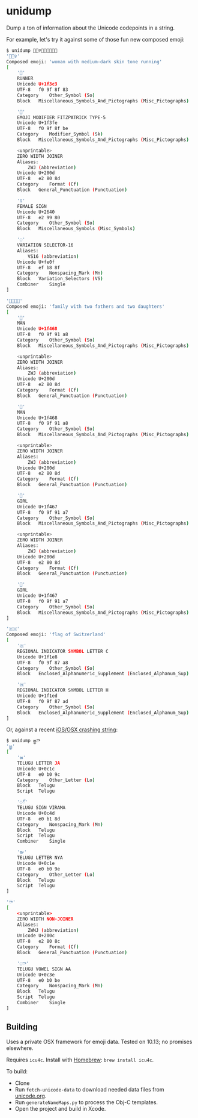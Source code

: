 # unidump

Dump a ton of information about the Unicode codepoints in a string.

For example, let's try it against some of those fun new composed emoji:

```sh
$ unidump 🏃🏾‍♀️👨‍👨‍👧‍👧🇨🇭
'🏃🏾‍♀️'
Composed emoji: 'woman with medium-dark skin tone running'
[
	'🏃'
	RUNNER
	Unicode	U+1f3c3
	UTF-8	f0 9f 8f 83 
	Category	Other_Symbol (So)
	Block	Miscellaneous_Symbols_And_Pictographs (Misc_Pictographs)

	'🏾'
	EMOJI MODIFIER FITZPATRICK TYPE-5
	Unicode	U+1f3fe
	UTF-8	f0 9f 8f be 
	Category	Modifier_Symbol (Sk)
	Block	Miscellaneous_Symbols_And_Pictographs (Misc_Pictographs)

	<unprintable>
	ZERO WIDTH JOINER
	Aliases:
		ZWJ (abbreviation)
	Unicode	U+200d
	UTF-8	e2 80 8d 
	Category	Format (Cf)
	Block	General_Punctuation (Punctuation)

	'♀'
	FEMALE SIGN
	Unicode	U+2640
	UTF-8	e2 99 80 
	Category	Other_Symbol (So)
	Block	Miscellaneous_Symbols (Misc_Symbols)

	'◌️'
	VARIATION SELECTOR-16
	Aliases:
		VS16 (abbreviation)
	Unicode	U+fe0f
	UTF-8	ef b8 8f 
	Category	Nonspacing_Mark (Mn)
	Block	Variation_Selectors (VS)
	Combiner	Single
]

'👨‍👨‍👧‍👧'
Composed emoji: 'family with two fathers and two daughters'
[
	'👨'
	MAN
	Unicode	U+1f468
	UTF-8	f0 9f 91 a8 
	Category	Other_Symbol (So)
	Block	Miscellaneous_Symbols_And_Pictographs (Misc_Pictographs)

	<unprintable>
	ZERO WIDTH JOINER
	Aliases:
		ZWJ (abbreviation)
	Unicode	U+200d
	UTF-8	e2 80 8d 
	Category	Format (Cf)
	Block	General_Punctuation (Punctuation)

	'👨'
	MAN
	Unicode	U+1f468
	UTF-8	f0 9f 91 a8 
	Category	Other_Symbol (So)
	Block	Miscellaneous_Symbols_And_Pictographs (Misc_Pictographs)

	<unprintable>
	ZERO WIDTH JOINER
	Aliases:
		ZWJ (abbreviation)
	Unicode	U+200d
	UTF-8	e2 80 8d 
	Category	Format (Cf)
	Block	General_Punctuation (Punctuation)

	'👧'
	GIRL
	Unicode	U+1f467
	UTF-8	f0 9f 91 a7 
	Category	Other_Symbol (So)
	Block	Miscellaneous_Symbols_And_Pictographs (Misc_Pictographs)

	<unprintable>
	ZERO WIDTH JOINER
	Aliases:
		ZWJ (abbreviation)
	Unicode	U+200d
	UTF-8	e2 80 8d 
	Category	Format (Cf)
	Block	General_Punctuation (Punctuation)

	'👧'
	GIRL
	Unicode	U+1f467
	UTF-8	f0 9f 91 a7 
	Category	Other_Symbol (So)
	Block	Miscellaneous_Symbols_And_Pictographs (Misc_Pictographs)
]

'🇨🇭'
Composed emoji: 'flag of Switzerland'
[
	'🇨'
	REGIONAL INDICATOR SYMBOL LETTER C
	Unicode	U+1f1e8
	UTF-8	f0 9f 87 a8 
	Category	Other_Symbol (So)
	Block	Enclosed_Alphanumeric_Supplement (Enclosed_Alphanum_Sup)

	'🇭'
	REGIONAL INDICATOR SYMBOL LETTER H
	Unicode	U+1f1ed
	UTF-8	f0 9f 87 ad 
	Category	Other_Symbol (So)
	Block	Enclosed_Alphanumeric_Supplement (Enclosed_Alphanum_Sup)
]

```


Or, against a recent [iOS/OSX crashing string](https://yalujailbreak.net/indian-unicode-symbol-bug/):

```sh
$ unidump జ్ఞ‌ా
'జ్ఞ'
[
	'జ'
	TELUGU LETTER JA
	Unicode	U+0c1c
	UTF-8	e0 b0 9c 
	Category	Other_Letter (Lo)
	Block	Telugu
	Script	Telugu

	'◌్'
	TELUGU SIGN VIRAMA
	Unicode	U+0c4d
	UTF-8	e0 b1 8d 
	Category	Nonspacing_Mark (Mn)
	Block	Telugu
	Script	Telugu
	Combiner	Single

	'ఞ'
	TELUGU LETTER NYA
	Unicode	U+0c1e
	UTF-8	e0 b0 9e 
	Category	Other_Letter (Lo)
	Block	Telugu
	Script	Telugu
]

'‌ా'
[
	<unprintable>
	ZERO WIDTH NON-JOINER
	Aliases:
		ZWNJ (abbreviation)
	Unicode	U+200c
	UTF-8	e2 80 8c 
	Category	Format (Cf)
	Block	General_Punctuation (Punctuation)

	'◌ా'
	TELUGU VOWEL SIGN AA
	Unicode	U+0c3e
	UTF-8	e0 b0 be 
	Category	Nonspacing_Mark (Mn)
	Block	Telugu
	Script	Telugu
	Combiner	Single
]
```


## Building

Uses a private OSX framework for emoji data. Tested on 10.13; no promises elsewhere.

Requires `icu4c`. Install with [Homebrew](http://brew.sh): `brew install icu4c`.

To build:

- Clone
- Run `fetch-unicode-data` to download needed data files from [unicode.org](http://unicode.org).
- Run `generateNameMaps.py` to process the Obj-C templates.
- Open the project and build in Xcode.
